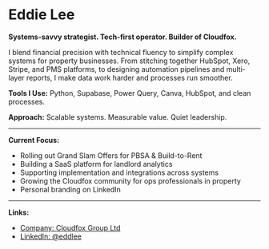 # Eddie Lee

**Systems-savvy strategist. Tech-first operator. Builder of Cloudfox.**

I blend financial precision with technical fluency to simplify complex systems for property businesses. From stitching together HubSpot, Xero, Stripe, and PMS platforms, to designing automation pipelines and multi-layer reports, I make data work harder and processes run smoother.

**Tools I Use:** Python, Supabase, Power Query, Canva, HubSpot, and clean processes.

**Approach:** Scalable systems. Measurable value. Quiet leadership.

---

**Current Focus:**
- Rolling out Grand Slam Offers for PBSA & Build-to-Rent  
- Building a SaaS platform for landlord analytics  
- Supporting implementation and integrations across systems  
- Growing the Cloudfox community for ops professionals in property  
- Personal branding on LinkedIn

---

**Links:**
- [Company: Cloudfox Group Ltd](https://cloudfox.it)
- [LinkedIn: @eddlee](https://www.linkedin.com/in/eddlee)
